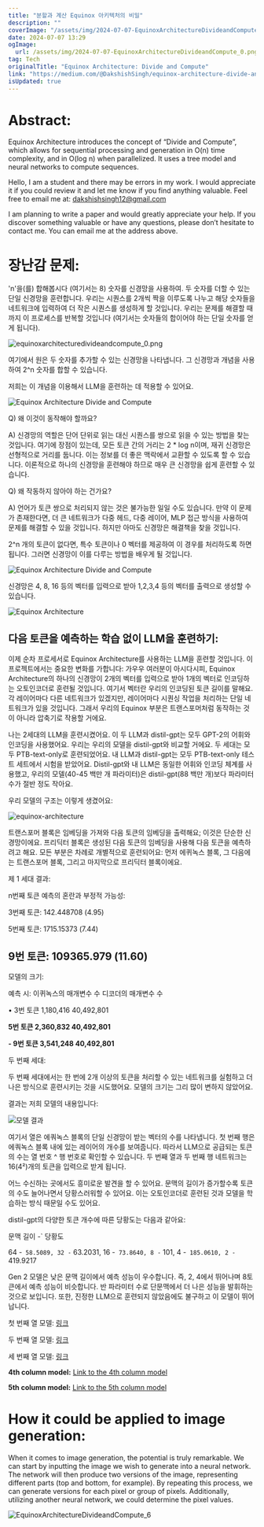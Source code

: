 ```yaml
---
title: "분할과 계산 Equinox 아키텍처의 비밀"
description: ""
coverImage: "/assets/img/2024-07-07-EquinoxArchitectureDivideandCompute_0.png"
date: 2024-07-07 13:29
ogImage:
  url: /assets/img/2024-07-07-EquinoxArchitectureDivideandCompute_0.png
tag: Tech
originalTitle: "Equinox Architecture: Divide and Compute"
link: "https://medium.com/@DakshishSingh/equinox-architecture-divide-and-compute-99c555ac08d6"
isUpdated: true
---
```


# Abstract:

Equinox Architecture introduces the concept of “Divide and Compute”, which allows for sequential processing and generation in O(n) time complexity, and in O(log n) when parallelized. It uses a tree model and neural networks to compute sequences.

Hello, I am a student and there may be errors in my work. I would appreciate it if you could review it and let me know if you find anything valuable. Feel free to email me at: dakshishsingh12@gmail.com

I am planning to write a paper and would greatly appreciate your help. If you discover something valuable or have any questions, please don’t hesitate to contact me. You can email me at the address above.

<div class="content-ad"></div>

# 장난감 문제:

'n'을(를) 합해봅시다 (여기서는 8) 숫자를 신경망을 사용하여. 두 숫자를 더할 수 있는 단일 신경망을 훈련합니다. 우리는 시퀀스를 2개씩 짝을 이루도록 나누고 해당 숫자들을 네트워크에 입력하여 더 작은 시퀀스를 생성하게 할 것입니다. 우리는 문제를 해결할 때까지 이 프로세스를 반복할 것입니다 (여기서는 숫자들의 합이어야 하는 단일 숫자를 얻게 됩니다).

![equinoxarchitecturedivideandcompute_0.png](/assets/img/2024-07-07-EquinoxArchitectureDivideandCompute_0.png)

여기에서 원은 두 숫자를 추가할 수 있는 신경망을 나타냅니다. 그 신경망과 개념을 사용하여 2^n 숫자를 합할 수 있습니다.

<div class="content-ad"></div>

저희는 이 개념을 이용해서 LLM을 훈련하는 데 적용할 수 있어요.

![Equinox Architecture Divide and Compute](/assets/img/2024-07-07-EquinoxArchitectureDivideandCompute_1.png)

Q) 왜 이것이 동작해야 할까요?

A) 신경망의 역할은 단어 단위로 읽는 대신 시퀀스를 쌍으로 읽을 수 있는 방법을 찾는 것입니다. 여기에 장점이 있는데, 모든 토큰 간의 거리는 2 \* log n이며, 재귀 신경망은 선형적으로 거리를 둡니다. 이는 정보를 더 좋은 맥락에서 교환할 수 있도록 할 수 있습니다. 이론적으로 하나의 신경망을 훈련해야 하므로 매우 큰 신경망을 쉽게 훈련할 수 있습니다.

<div class="content-ad"></div>

Q) 왜 작동하지 않아야 하는 건가요?

A) 언어가 토큰 쌍으로 처리되지 않는 것은 불가능한 일일 수도 있습니다. 만약 이 문제가 존재한다면, 더 큰 네트워크가 다중 헤드, 다중 레이어, MLP 접근 방식을 사용하여 문제를 해결할 수 있을 것입니다. 하지만 아마도 신경망은 해결책을 찾을 것입니다.

2^n 개의 토큰이 없다면, 특수 토큰이나 0 벡터를 제공하여 이 경우를 처리하도록 하면 됩니다. 그러면 신경망이 이를 다루는 방법을 배우게 될 것입니다.

![Equinox Architecture Divide and Compute](/assets/img/2024-07-07-EquinoxArchitectureDivideandCompute_2.png)

<div class="content-ad"></div>

신경망은 4, 8, 16 등의 벡터를 입력으로 받아 1,2,3,4 등의 벡터를 출력으로 생성할 수 있습니다.

![Equinox Architecture](/assets/img/2024-07-07-EquinoxArchitectureDivideandCompute_3.png)

## 다음 토큰을 예측하는 학습 없이 LLM을 훈련하기:

이제 순차 프로세서로 Equinox Architecture를 사용하는 LLM을 훈련할 것입니다. 이 프로젝트에서는 중요한 변화를 가합니다: 가우우 여러분이 아시다시피, Equinox Architecture의 하나의 신경망이 2개의 벡터를 입력으로 받아 1개의 벡터로 인코딩하는 오토인코더로 훈련될 것입니다. 여기서 벡터란 우리의 인코딩된 토큰 길이를 말해요. 각 레이어마다 다른 네트워크가 있겠지만, 레이어마다 시퀀싱 작업을 처리하는 단일 네트워크가 있을 것입니다. 그래서 우리의 Equinox 부분은 트랜스포머처럼 동작하는 것이 아니라 압축기로 작용할 거에요.

<div class="content-ad"></div>

나는 2세대의 LLM을 훈련시켰어요. 이 두 LLM과 distil-gpt는 모두 GPT-2의 어휘와 인코딩을 사용했어요. 우리는 우리의 모델을 distil-gpt와 비교할 거에요. 두 세대는 모두 PTB-text-only로 훈련되었어요. 내 LLM과 distil-gpt는 모두 PTB-text-only 테스트 세트에서 시험을 받았어요. Distil-gpt와 내 LLM은 동일한 어휘와 인코딩 체계를 사용했고, 우리의 모델(40-45 백만 개 파라미터)은 distil-gpt(88 백만 개)보다 파라미터 수가 절반 정도 작아요.

우리 모델의 구조는 이렇게 생겼어요:

![equinox-architecture](/assets/img/2024-07-07-EquinoxArchitectureDivideandCompute_4.png)

트랜스포머 블록은 임베딩을 가져와 다음 토큰의 임베딩을 출력해요; 이것은 단순한 신경망이에요. 프리딕터 블록은 생성된 다음 토큰의 임베딩을 사용해 다음 토큰을 예측하려고 해요. 모든 부분은 차례로 개별적으로 훈련되어요: 먼저 에퀴녹스 블록, 그 다음에는 트랜스포머 블록, 그리고 마지막으로 프리딕터 블록이에요.

<div class="content-ad"></div>

제 1 세대 결과:

n번째 토큰 예측의 혼란과 부정적 가능성:

3번째 토큰: 142.448708 (4.95)

5번째 토큰: 1715.15373 (7.44)

<div class="content-ad"></div>

## 9번 토큰: 109365.979 (11.60)

모델의 크기:

예측 시: 이퀴녹스의 매개변수 수 디코더의 매개변수 수

• 3번 토큰 1,180,416 40,492,801

<div class="content-ad"></div>

**5번 토큰 2,360,832 40,492,801**

**- 9번 토큰 3,541,248 40,492,801**

두 번째 세대:

두 번째 세대에서는 한 번에 2개 이상의 토큰을 처리할 수 있는 네트워크를 실험하고 더 나은 방식으로 훈련시키는 것을 시도했어요. 모델의 크기는 그리 많이 변하지 않았어요.

<div class="content-ad"></div>

결과는 저희 모델의 내용입니다:

![모델 결과](/assets/img/2024-07-07-EquinoxArchitectureDivideandCompute_5.png)

여기서 열은 에쿼녹스 블록의 단일 신경망이 받는 벡터의 수를 나타냅니다. 첫 번째 행은 에쿼녹스 블록 내에 있는 레이어의 개수를 보여줍니다. 따라서 LLM으로 공급되는 토큰의 수는 열 번호 ^ 행 번호로 확인할 수 있습니다. 두 번째 열과 두 번째 행 네트워크는 16(4²)개의 토큰을 입력으로 받게 됩니다.

<div class="content-ad"></div>

어느 수신하는 곳에서도 흥미로운 발견을 할 수 있어요. 문맥의 길이가 증가할수록 토큰의 수도 늘어나면서 당황스러워할 수 있어요. 이는 오토인코더로 훈련된 것과 모델을 학습하는 방식 때문일 수도 있어요.

distil-gpt의 다양한 토큰 개수에 따른 당황도는 다음과 같아요:

문맥 길이 -` 당황도

64 -` 58.5089, 32 -` 63.2031, 16 -` 73.8640, 8 -` 101, 4 -` 185.0610, 2 -` 419.9217

<div class="content-ad"></div>

Gen 2 모델은 낮은 문맥 길이에서 예측 성능이 우수합니다. 즉, 2, 4에서 뛰어나며 8토큰에서 예측 성능이 비슷합니다. 반 파라미터 수로 단문맥에서 더 나은 성능을 발휘하는 것으로 보입니다. 또한, 진정한 LLM으로 훈련되지 않았음에도 불구하고 이 모델이 뛰어납니다.

첫 번째 열 모델: [링크](https://drive.google.com/drive/folders/11fE1ec5iEmlA_7ZzUaaROp_8QwmZ4LiF?usp=drive_link)

두 번째 열 모델: [링크](https://drive.google.com/drive/folders/1HtH3FGtrEesBqy5USY7IU1FGrqiwJ0dv?usp=drive_link)

세 번째 열 모델: [링크](https://drive.google.com/drive/folders/1Isii4X9nqoU4pF2m0Uv9jgkndU2jPfym?usp=drive_link)

<div class="content-ad"></div>

**4th column model:** [Link to the 4th column model](https://drive.google.com/drive/folders/1YZzLj61ImeYP_gsXJnrKKHiLgCSCSBIL?usp=drive_link)

**5th column model:** [Link to the 5th column model](https://drive.google.com/drive/folders/12T4QrfRi0iXyRGURQD-_04y5ykEprLl7?usp=drive_link)

# How it could be applied to image generation:

<div class="content-ad"></div>

When it comes to image generation, the potential is truly remarkable. We can start by inputting the image we wish to generate into a neural network. The network will then produce two versions of the image, representing different parts (top and bottom, for example). By repeating this process, we can generate versions for each pixel or group of pixels. Additionally, utilizing another neural network, we could determine the pixel values.

![EquinoxArchitectureDivideandCompute_6](/assets/img/2024-07-07-EquinoxArchitectureDivideandCompute_6.png)

